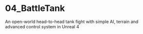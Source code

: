 # 04_BattleTank
An open-world head-to-head tank fight with simple AI, terrain and advanced  control system in Unreal 4
